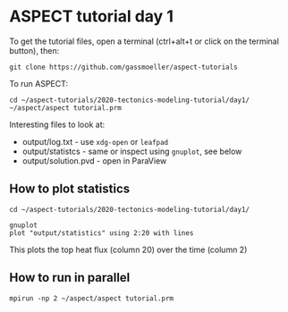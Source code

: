 # ASPECT tutorial day 1

To get the tutorial files, open a terminal (ctrl+alt+t or click on the terminal button), then:
```
git clone https://github.com/gassmoeller/aspect-tutorials
```

To run ASPECT:
```
cd ~/aspect-tutorials/2020-tectonics-modeling-tutorial/day1/
~/aspect/aspect tutorial.prm
```

Interesting files to look at:
- output/log.txt - use ``xdg-open`` or ``leafpad``
- output/statistcs - same or inspect using ``gnuplot``, see below
- output/solution.pvd - open in ParaView


## How to plot statistics

```
cd ~/aspect-tutorials/2020-tectonics-modeling-tutorial/day1/

gnuplot
plot "output/statistics" using 2:20 with lines
```
This plots the top heat flux (column 20) over the time (column 2)


## How to run in parallel

```
mpirun -np 2 ~/aspect/aspect tutorial.prm
```